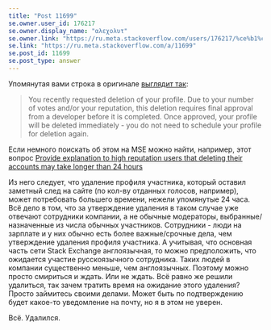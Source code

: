 ```yaml
---
title: "Post 11699"
se.owner.user_id: 176217
se.owner.display_name: "αλεχολυτ"
se.owner.link: "https://ru.meta.stackoverflow.com/users/176217/%ce%b1%ce%bb%ce%b5%cf%87%ce%bf%ce%bb%cf%85%cf%84"
se.link: "https://ru.meta.stackoverflow.com/a/11699"
se.post_id: 11699
se.post_type: answer
---
```

<p>Упомянутая вами строка в оригинале <a href="https://ru.traducir.win/strings/4088" rel="nofollow noreferrer">выглядит так</a>:</p>
<blockquote>
<p>You recently requested deletion of your profile. Due to your number of votes and/or your reputation, this deletion requires final approval from a developer before it is completed. Once approved, your profile will be deleted immediately - you do not need to schedule your profile for deletion again.</p>
</blockquote>
<p>Если немного поискать об этом на MSE можно найти, например, этот вопрос <a href="https://meta.stackexchange.com/q/302013/339911">Provide explanation to high reputation users that deleting their accounts may take longer than 24 hours</a></p>
<p>Из него следует, что удаление профиля участника, который оставил заметный след на сайте (по кол-ву отданных голосов, например), может потребовать большего времени, нежели упомянутые 24 часа. Всё дело в том, что за утверждение удаления в таком случае уже отвечают сотрудники компании, а не обычные модераторы, выбранные/назначенные из числа обычных участников. Сотрудники - люди на зарплате и у них обычно есть более важные/срочные дела, чем утверждение удаления профиля участника. А учитывая, что основная часть сети Stack Exchange англоязычная, то можно предположить, что ожидается участие русскоязычного сотрудника. Таких людей в компании существенно меньше, чем англоязычных. Поэтому можно просто смириться и ждать. Или не ждать. Всё равно же решили удалиться, так зачем тратить время на ожидание этого удаления? Просто займитесь своими делами. Может быть по подтверждению будет какое-то уведомление на почту, но я в этом не уверен.</p>
<p>Всё. Удалился.</p>
